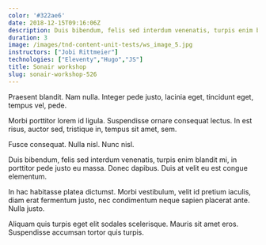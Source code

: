 ```yaml
---
color: '#322ae6'
date: 2018-12-15T09:16:06Z
description: Duis bibendum, felis sed interdum venenatis, turpis enim blandit mi, in porttitor pede justo eu massa. Donec dapibus.
duration: 3
image: /images/tnd-content-unit-tests/ws_image_5.jpg
instructors: ["Jobi Rittmeier"]
technologies: ["Eleventy","Hugo","JS"]
title: Sonair workshop
slug: sonair-workshop-526
---
```

Praesent blandit. Nam nulla. Integer pede justo, lacinia eget, tincidunt eget, tempus vel, pede.

Morbi porttitor lorem id ligula. Suspendisse ornare consequat lectus. In est risus, auctor sed, tristique in, tempus sit amet, sem.

Fusce consequat. Nulla nisl. Nunc nisl.

Duis bibendum, felis sed interdum venenatis, turpis enim blandit mi, in porttitor pede justo eu massa. Donec dapibus. Duis at velit eu est congue elementum.

In hac habitasse platea dictumst. Morbi vestibulum, velit id pretium iaculis, diam erat fermentum justo, nec condimentum neque sapien placerat ante. Nulla justo.

Aliquam quis turpis eget elit sodales scelerisque. Mauris sit amet eros. Suspendisse accumsan tortor quis turpis.
